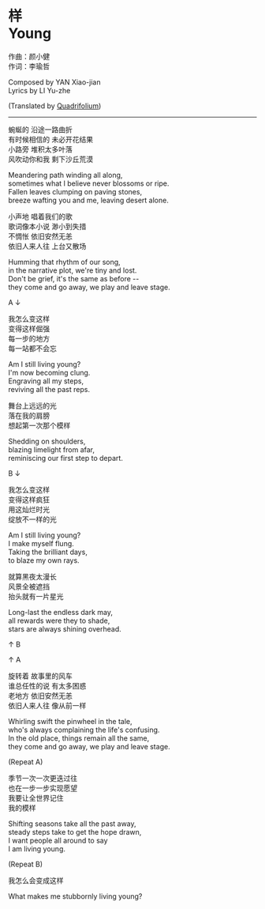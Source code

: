# 样<br />Young

作曲：颜小健  
作词：李瑜哲

Composed by YAN Xiao-jian  
Lyrics by LI Yu-zhe

(Translated by [Quadrifolium](http://weibo.com/u/5182556773/))

---

蜿蜒的 沿途一路曲折  
有时候相信的 未必开花结果  
小路旁 堆积太多叶落  
风吹动你和我 剩下沙丘荒漠

Meandering path winding all along,  
sometimes what I believe never blossoms or ripe.  
Fallen leaves clumping on paving stones,  
breeze wafting you and me, leaving desert alone.

小声地 唱着我们的歌  
歌词像本小说 渺小到失措  
不惆怅 依旧安然无恙  
依旧人来人往 上台又散场

Humming that rhythm of our song,  
in the narrative plot, we're tiny and lost.  
Don't be grief, it's the same as before --  
they come and go away, we play and leave stage.

A ↓

我怎么变这样  
变得这样倔强  
每一步的地方  
每一站都不会忘

Am I still living young?  
I'm now becoming clung.  
Engraving all my steps,  
reviving all the past reps.

舞台上远远的光  
落在我的肩膀  
想起第一次那个模样

Shedding on shoulders,  
blazing limelight from afar,  
reminiscing our first step to depart.

B ↓

我怎么变这样  
变得这样疯狂  
用这灿烂时光  
绽放不一样的光

Am I still living young?  
I make myself flung.  
Taking the brilliant days,  
to blaze my own rays.

就算黑夜太漫长  
风景全被遮挡  
抬头就有一片星光

Long-last the endless dark may,  
all rewards were they to shade,  
stars are always shining overhead.

↑ B

↑ A

旋转着 故事里的风车  
谁总任性的说 有太多困惑  
老地方 依旧安然无恙  
依旧人来人往 像从前一样

Whirling swift the pinwheel in the tale,  
who's always complaining the life's confusing.  
In the old place, things remain all the same,  
they come and go away, we play and leave stage.

(Repeat A)

季节一次一次更迭过往  
也在一步一步实现愿望  
我要让全世界记住  
我的模样

Shifting seasons take all the past away,  
steady steps take to get the hope drawn,  
I want people all around to say  
I am living young.

(Repeat B)

我怎么会变成这样

What makes me stubbornly living young?
